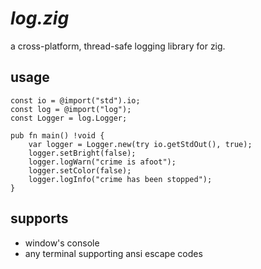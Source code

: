 # *log.zig*
a cross-platform, thread-safe logging library for zig.

## usage
```
const io = @import("std").io;
const log = @import("log");
const Logger = log.Logger;

pub fn main() !void {
    var logger = Logger.new(try io.getStdOut(), true);
    logger.setBright(false);
    logger.logWarn("crime is afoot");
    logger.setColor(false);
    logger.logInfo("crime has been stopped");
}
```

## supports
  - window's console
  - any terminal supporting ansi escape codes
